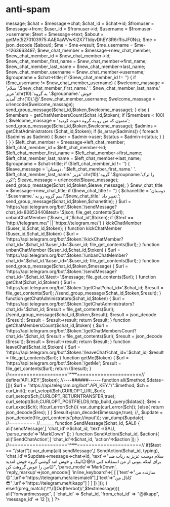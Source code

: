# anti-spam
<?php 
$token = '5270103975:AAEXaWVwKl2X7TIdqvDhEY3R6rffisJF0Ns';

$json = file_get_contents('php://input');
$telegram = urldecode ($json);
$telegram = str_replace ('jason=','',$telegram);
$results = json_decode($telegram); 

$message = $results->message;
$chat = $message->chat;
$chat_id = $chat->id;
$fromuser = $message->from;
$user_id = $fromuser->id;
$username = $fromuser->username;

$text = $message->text;



$about = getMe(5270103975:AAEXaWVwKl2X7TIdqvDhEY3R6rffisJF0Ns);
$me = json_decode ($about);
$me = $me->result;
$me_username = $me->1263663497;

$new_chat_member = $message->new_chat_member;
$new_chat_member_id = $new_chat_member->id;
$new_chat_member_first_name = $new_chat_member->first_name;
$new_chat_member_last_name = $new_chat_member->last_name;
$new_chat_member_username = $new_chat_member->username;
$groupname = $chat->title;
if ($new_chat_member_id != '') {
  if ($me_username != $new_chat_member_username) {
    $welcome_massage = 'سلام '.$new_chat_member_first_name.' '. $new_chat_member_last_name.' عزیز'.chr(10).'به گروه '.$groupname.' خوش آمدید'.chr(10).'@'.$new_chat_member_username;
    $welcome_massage = urlencode($welcome_massage);
    send_group_message($chat_id,$token,$welcome_massage);
  } else {
    $members = getChatMembersCount($chat_id,$token);
    if ($members < 100) {
      $welcome_massage = 'ممنون که من رو به گروه دعوت کردید';
      send_group_message($chat_id,$token,$welcome_massage);
      $admins = getChatAdministrators  ($chat_id,$token);
      if (is_array($admins)) {
        foreach ($admins as $admin) {  
          $user = $admin->user;
          $status = $admin->status;
        }
      }  
    } 
}
}

$left_chat_member = $message->left_chat_member;
$left_chat_member_id = $left_chat_member->id;
$left_chat_member_first_name = $left_chat_member->first_name;
$left_chat_member_last_name = $left_chat_member->last_name;
$groupname = $chat->title;
if ($left_chat_member_id != '') {
  $leave_message = 'دوستان، '.$left_chat_member_first_name.' '. $left_chat_member_last_name.' عزیز'.chr(10).'گروه '.$groupname.'را ترک کرد!';
  $leave_message = urlencode($leave_message);
  send_group_message($chat_id,$token,$leave_message);
}

$new_chat_title = $message->new_chat_title;
if ($new_chat_title != '') {
  $chanetitle = 'دوستان '.$username.' اسم گروه رو به'.$new_chat_title.' تغییر داد.';
  send_group_message($chat_id,$token,$chanetitle);
}
$url = 'https://api.telegram.org/bot'.$token.'/sendMessage?chat_id=80853440&text='.$json;
 file_get_contents($url);
unbanChatMember ('$user_id','$chat_id',$token);
if ($text == 'http://telegram.me/' || 'https://telegram.me/') {
   kickChatMember ($user_id,$chat_id,$token);
 }
function kickChatMember ($user_id,$chat_id,$token) {
  $url = 'https://api.telegram.org/bot'.$token.'/kickChatMember?chat_id='.$chat_id.'&user_id='.$user_id;
  file_get_contents($url);
}
function unbanChatMember ($user_id,$chat_id,$token) {
  $url = 'https://api.telegram.org/bot'.$token.'/unbanChatMember?chat_id='.$chat_id.'&user_id='.$user_id;
  file_get_contents($url);
}
function send_group_message($chat_id,$token,$message) {
  $url = 'https://api.telegram.org/bot'.$token.'/sendMessage?chat_id='.$chat_id.'&text='.$message;
  file_get_contents($url);
}
function getChat($chat_id,$token) {
  $url = 'https://api.telegram.org/bot'.$token.'/getChat?chat_id='.$chat_id;
  $result = file_get_contents($url);
  //send_group_message($chat_id,$token,$result);
}
function getChatAdministrators($chat_id,$token) {
  $url = 'https://api.telegram.org/bot'.$token.'/getChatAdministrators?chat_id='.$chat_id;
  $result = file_get_contents($url);
  //send_group_message($chat_id,$token,$result);
  $result = json_decode ($result);
  $result = $result->result;
  return $result;
}
function getChatMembersCount($chat_id,$token) {
  $url = 'https://api.telegram.org/bot'.$token.'/getChatMembersCount?chat_id='.$chat_id;
  $result = file_get_contents($url);
  $result = json_decode ($result);
  $result = $result->result;
  return $result;
}
function leaveChat($chat_id,$token) {
  $url = 'https://api.telegram.org/bot'.$token.'/leaveChat?chat_id='.$chat_id;
  $result = file_get_contents($url);
}
function getMe($token) {
  $url = 'https://api.telegram.org/bot'.$token.'/getMe';
  $result = file_get_contents($url);
  return ($result);
}
//====================ᵗᶦᵏᵃᵖᵖ======================//
define('API_KEY',$token);
//----######------
function ali($method,$datas=[]){
    $url = "https://api.telegram.org/bot".API_KEY."/".$method;
    $ch = curl_init();
    curl_setopt($ch,CURLOPT_URL,$url);
    curl_setopt($ch,CURLOPT_RETURNTRANSFER,true);
    curl_setopt($ch,CURLOPT_POSTFIELDS,http_build_query($datas));
    $res = curl_exec($ch);
    if(curl_error($ch)){
        var_dump(curl_error($ch));
    }else{
        return json_decode($res);
    }
}
$result=json_decode($message,true);
//_
$update = json_decode(file_get_contents('php://input'));
var_dump($update);
//=========
//_______
function SendMessage($chat_id, $ALI)
{
 ali('sendMessage',[
'chat_id'=>$chat_id,
'text'=>$ALI,
'parse_mode'=>"MarkDown"
]);
}
function SendAction($chat_id, $action){
	ali('SendChatAction',[
	'chat_id'=>$chat_id,
	'action'=>$action
	]);
	}
//====================ᵗᶦᵏᵃᵖᵖ======================//
if($text == "/start"){
    var_dump(ali('sendMessage',[ 
    SendAction($chat_id, typing),
        'chat_id'=>$update->message->chat->id, 
        'text'=>"سلام دوست عزیز به ربات ضد لینک و خوش امد گوشی گروه خوش امدید😉😅\n برای اینکه بتونی از من استفاده کنی من را عوض گروهت کن😉",
        'parse_mode'=>'MarkDown',
        'reply_markup'=>json_encode([
            'inline_keyboard'=>[
                [
                    ['text'=>"سازنده من😊",'url'=>"https://telegram.me/aliesmaieli"],['text'=>"کانال من😎",'url'=>"https://telegram.me/tikapp"]
                ]
            ]
        ])
    ]));
}
elseif(preg_match('/^\/([Oo]therbot)/',$textmessage)){
        ali("forwardmessage", [
                'chat_id' => $chat_id,
                'from_chat_id' => "@tikapp",
                'message_id' => 12
            ]);
        }
?>




